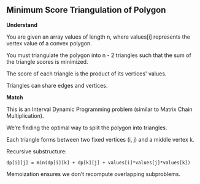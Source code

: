 ## Minimum Score Triangulation of Polygon

**Understand**

You are given an array values of length n, where values[i] represents the vertex value of a convex polygon.

You must triangulate the polygon into n - 2 triangles such that the sum of the triangle scores is minimized.

The score of each triangle is the product of its vertices' values.

Triangles can share edges and vertices.

**Match**

This is an Interval Dynamic Programming problem (similar to Matrix Chain Multiplication).

We’re finding the optimal way to split the polygon into triangles.

Each triangle forms between two fixed vertices (i, j) and a middle vertex k.

Recursive substructure:

```
dp[i][j] = min(dp[i][k] + dp[k][j] + values[i]*values[j]*values[k])
```

Memoization ensures we don’t recompute overlapping subproblems.
